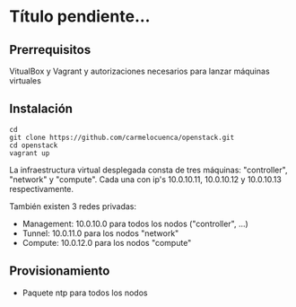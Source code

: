 # Título pendiente...

## Prerrequisitos

VitualBox y Vagrant y autorizaciones necesarios para lanzar máquinas virtuales  

## Instalación
    cd
    git clone https://github.com/carmelocuenca/openstack.git
    cd openstack
    vagrant up

La infraestructura virtual desplegada consta de tres máquinas: "controller", "network" y "compute".
Cada una con ip's 10.0.10.11, 10.0.10.12 y 10.0.10.13 respectivamente.

También existen 3 redes privadas:

- Management: 10.0.10.0 para todos los nodos ("controller", ...)
- Tunnel: 10.0.11.0  para los nodos "network"
- Compute: 10.0.12.0 para los nodos "compute"

## Provisionamiento

- Paquete ntp para todos los nodos
